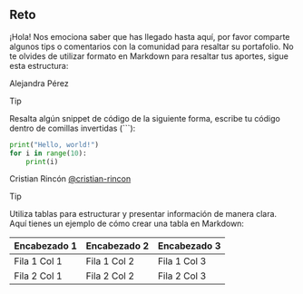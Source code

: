 ## Reto

¡Hola! Nos emociona saber que has llegado hasta aquí, por favor comparte algunos tips o comentarios con la comunidad para resaltar su portafolio. 
No te olvides de utilizar formato en Markdown para resaltar tus aportes, sigue esta estructura:

Alejandra Pérez

> [!TIP]
> Resalta algún snippet de código de la siguiente forma, escribe tu código dentro de comillas invertidas (```):

```py
print("Hello, world!")
for i in range(10):
    print(i)
```


<!-- Sección de tips -->

Cristian Rincón [@cristian-rincon](github.com/cristian-rincon)

> [!TIP] 
> Utiliza tablas para estructurar y presentar información de manera clara.
> Aquí tienes un ejemplo de cómo crear una tabla en Markdown:

|  Encabezado 1  |  Encabezado 2  |  Encabezado 3  |
| -------------- | -------------- | -------------- |
| Fila 1 Col 1   | Fila 1 Col 2   | Fila 1 Col 3   |
| Fila 2 Col 1   | Fila 2 Col 2   | Fila 2 Col 3   |

<!-- Sección de tips - FIN -->